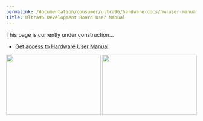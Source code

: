 ```yaml
---
permalink: /documentation/consumer/ultra96/hardware-docs/hw-user-manual.md.html
title: Ultra96 Development Board User Manual
---
```

This page is currently under construction...

- [Get access to Hardware User Manual](http://www.zedboard.org/sites/default/files/documentations/Ultra96-HW-User-Guide-rev-1-0-V0_9_preliminary.pdf)

<img src="https://github.com/96boards/documentation/blob/master/consumer/ultra96/additional-doc/images/images-board/sd/ultra96-front-sd.png?raw=true" data-canonical-src="https://github.com/96boards/documentation/blob/master/consumer/ultra96/additional-doc/images/images-board/sd/ultra96-front-sd.png?raw=true" width="250" height="160" />
<img src="https://github.com/96boards/documentation/blob/master/consumer/ultra96/additional-doc/images/images-board/sd/ultra96-front-sd.png?raw=true" data-canonical-src="https://github.com/96boards/documentation/blob/master/consumer/ultra96/additional-doc/images/images-board/sd/ultra96-front-sd.png?raw=true" width="250" height="160" />

